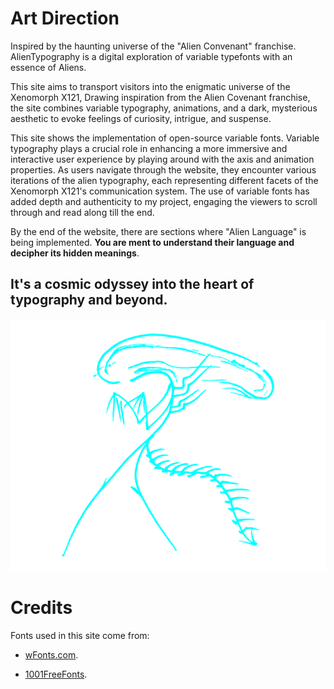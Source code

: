 # Art Direction

 Inspired by the haunting universe of the "Alien Convenant" franchise. AlienTypography is a digital exploration of variable typefonts with an essence of Aliens. 
 
 This site aims to transport visitors into the enigmatic universe of the Xenomorph X121, Drawing inspiration from the Alien Covenant franchise, the site combines variable typography, animations, and a dark, mysterious aesthetic to evoke feelings of curiosity, intrigue, and suspense.

 This site shows the implementation of open-source variable fonts. Variable typography plays a crucial role in enhancing a more immersive and interactive user experience by playing around with the axis and animation properties.
 As users navigate through the website, they encounter various iterations of the alien typography, each representing different facets of the Xenomorph X121's communication system. The use of variable fonts has added depth and authenticity to my project, engaging the viewers to scroll through and read along till the end.

 By the end of the website, there are sections where "Alien Language" is being implemented. **You are ment to understand their language and decipher its hidden meanings**.

## It's a cosmic odyssey into the heart of typography and beyond.


![Meet Xenomorph X121](/images/svg/alien-01-01.png)


# Credits

Fonts used in this site come from:

- [wFonts.com](http://sharefonts.net).

- [1001FreeFonts](https://www.1001freefonts.com).
